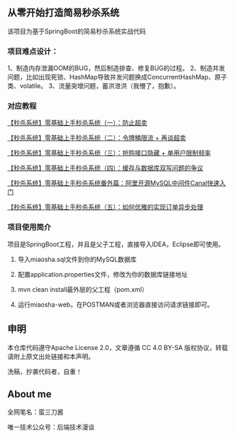 ## 从零开始打造简易秒杀系统

该项目为基于SpringBoot的简易秒杀系统实战代码

### 项目难点设计：
1、制造内存泄漏OOM的BUG，然后制造排查、修复BUG的过程。
2、制造并发问题，比如出现死锁、HashMap导致并发问题换成ConcurrentHashMap、原子类、volatile。
3、流量突增问题，蓄洪泄洪（我懵了，抱歉）。

### 对应教程

[【秒杀系统】零基础上手秒杀系统（一）：防止超卖](https://mp.weixin.qq.com/s?__biz=MzU1NTA0NTEwMg==&mid=2247484174&idx=1&sn=235af7ead49a7d33e7fab52e05d5021f&lang=zh_CN#rd)

[【秒杀系统】零基础上手秒杀系统（二）：令牌桶限流 + 再谈超卖](https://mp.weixin.qq.com/s?__biz=MzU1NTA0NTEwMg==&mid=2247484178&idx=1&sn=f4d8072b5408b08f983cae26a6ce1cf5&lang=zh_CN#rd)

[【秒杀系统】零基础上手秒杀系统（三）：抢购接口隐藏 + 单用户限制频率](https://mp.weixin.qq.com/s?__biz=MzU1NTA0NTEwMg==&mid=2247484184&idx=1&sn=8b878e9e730a6e4da27ed336c8201c92&lang=zh_CN#rd)

[【秒杀系统】零基础上手秒杀系统（四）：缓存与数据库双写问题的争议](https://mp.weixin.qq.com/s?__biz=MzU1NTA0NTEwMg==&mid=2247484200&idx=1&sn=6b6c7251ee83fe8ef9201373aafcffdd&chksm=fbdb1aa9ccac93bfe26655f89056b0d25b3a536f6b11148878fe96ffdf1d8349d44659cad784&token=841068032&lang=zh_CN#rd)

[【秒杀系统】零基础上手秒杀系统番外篇：阿里开源MySQL中间件Canal快速入门](https://mp.weixin.qq.com/s?__biz=MzU1NTA0NTEwMg==&mid=2247484273&idx=1&sn=7fec41a40e763df094c0dd675330808a&chksm=fbdb1af0ccac93e676c2a0c6aeb1ff3edfe43b30969a7c1bbe19ccf7270acd6e41e6812caf0d&lang=zh_CN#rd)

[【秒杀系统】零基础上手秒杀系统（五）：如何优雅的实现订单异步处理](https://mp.weixin.qq.com/s?__biz=MzU1NTA0NTEwMg==&mid=2247484580&idx=1&sn=5092e7d109b0f9bb9ed604fa03ac82cb&chksm=fbdb1d25ccac94338e39a6a36fab10dc36dd6a91a4e3cb0db1559cb82448865c4510b80a41ef&token=845103815&lang=zh_CN#rd)


### 项目使用简介

项目是SpringBoot工程，并且是父子工程，直接导入IDEA，Eclipse即可使用。

1. 导入miaosha.sql文件到你的MySQL数据库

2. 配置application.properties文件，修改为你的数据库链接地址

3. mvn clean install最外层的父工程（pom.xml）

4. 运行miaosha-web，在POSTMAN或者浏览器直接访问请求链接即可。

## 申明

本仓库代码遵守Apache License 2.0，文章遵循 CC 4.0 BY-SA 版权协议，转载请附上原文出处链接和本声明。

洗稿，抄袭代码者，自重！


## About me

全网笔名：蛮三刀酱

唯一技术公众号：后端技术漫谈
